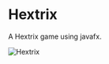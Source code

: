 # Hextrix
A Hextrix game using javafx.

![Hextrix](https://github.com/sobhan0011/Hextrix/assets/85999439/4be14ce4-7bc6-47ed-a5b0-28c77eb8434e)
